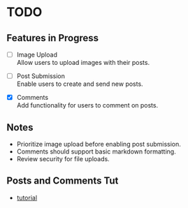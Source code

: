 # TODO

## Features in Progress

- [ ] Image Upload  
    Allow users to upload images with their posts.

- [ ] Post Submission  
    Enable users to create and send new posts.

- [X] Comments  
    Add functionality for users to comment on posts.

## Notes

- Prioritize image upload before enabling post submission.
- Comments should support basic markdown formatting.
- Review security for file uploads.

## Posts and Comments Tut

- [tutorial](https://realpython.com/build-a-blog-from-scratch-django/)
